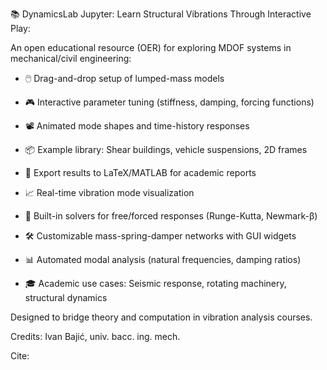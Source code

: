 📚 DynamicsLab Jupyter: Learn Structural Vibrations Through Interactive Play:

An open educational resource (OER) for exploring MDOF systems in mechanical/civil engineering:

  * 🖱️ Drag-and-drop setup of lumped-mass models

  * 🎮 Interactive parameter tuning (stiffness, damping, forcing functions)

  * 📽️ Animated mode shapes and time-history responses

  * 📦 Example library: Shear buildings, vehicle suspensions, 2D frames

  * 📝 Export results to LaTeX/MATLAB for academic reports

  * 📈 Real-time vibration mode visualization

  * 🧪 Built-in solvers for free/forced responses (Runge-Kutta, Newmark-β)

  * 🛠️ Customizable mass-spring-damper networks with GUI widgets

  * 📊 Automated modal analysis (natural frequencies, damping ratios)

  * 🎓 Academic use cases: Seismic response, rotating machinery, structural dynamics

Designed to bridge theory and computation in vibration analysis courses.

Credits: Ivan Bajić, univ. bacc. ing. mech.

Cite: 
